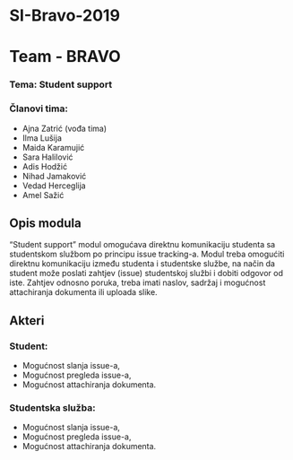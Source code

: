 # SI-Bravo-2019

# Team - BRAVO
### Tema: Student support

### Članovi tima:
- Ajna Zatrić   (vođa tima)
- Ilma Lušija 
- Maida Karamujić
- Sara Halilović
- Adis Hodžić
- Nihad Jamaković
- Vedad Herceglija
- Amel Sažić

## Opis modula

“Student support” modul omogućava direktnu komunikaciju studenta sa studentskom službom po principu issue tracking-a.
Modul treba omogućiti direktnu komunikaciju između studenta i studentske službe, na način da student može poslati zahtjev (issue) studentskoj službi i dobiti odgovor od iste. Zahtjev odnosno poruka, treba imati naslov, sadržaj i mogućnost attachiranja dokumenta ili uploada slike. 

## Akteri

### Student:
- Mogućnost slanja issue-a,
- Mogućnost pregleda issue-a,
- Mogućnost attachiranja dokumenta.


### Studentska služba:
- Mogućnost slanja issue-a,
- Mogućnost pregleda issue-a,
- Mogućnost attachiranja dokumenta.
